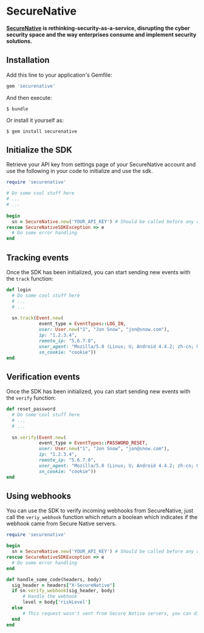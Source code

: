 # SecureNative
**[SecureNative](https://www.securenative.com/) is rethinking-security-as-a-service, disrupting the cyber security space and the way enterprises consume and implement security solutions.**

## Installation

Add this line to your application's Gemfile:

```ruby
gem 'securenative'
```

And then execute:

    $ bundle

Or install it yourself as:

    $ gem install securenative

## Initialize the SDK
Retrieve your API key from settings page of your SecureNative account and use the following in your code to initialize and use the sdk.
```ruby
require 'securenative'

# Do some cool stuff here
# ...
# ...
 
begin
  sn = SecureNative.new('YOUR_API_KEY') # Should be called before any other call to secure native
rescue SecureNativeSDKException => e
  # Do some error handling
end
```

## Tracking events
Once the SDK has been initialized, you can start sending new events with the `track` function:
```ruby
def login
  # Do some cool stuff here
  # ...
  # ...
  
  sn.track(Event.new(
            event_type = EventTypes::LOG_IN,
            user: User.new("1", "Jon Snow", "jon@snow.com"),
            ip: "1.2.3.4",
            remote_ip: "5.6.7.8",
            user_agent: "Mozilla/5.0 (Linux; U; Android 4.4.2; zh-cn; GT-I9500 Build/KOT49H) AppleWebKit/537.36 (KHTML, like Gecko)Version/4.0 MQQBrowser/5.0 QQ-URL-Manager Mobile Safari/537.36",
            sn_cookie: "cookie"))
end
```

## Verification events
Once the SDK has been initialized, you can start sending new events with the `verify` function:
```ruby
def reset_password
  # Do some cool stuff here
  # ...
  # ...
  
  sn.verify(Event.new(
            event_type = EventTypes::PASSWORD_RESET,
            user: User.new("1", "Jon Snow", "jon@snow.com"),
            ip: "1.2.3.4",
            remote_ip: "5.6.7.8",
            user_agent: "Mozilla/5.0 (Linux; U; Android 4.4.2; zh-cn; GT-I9500 Build/KOT49H) AppleWebKit/537.36 (KHTML, like Gecko)Version/4.0 MQQBrowser/5.0 QQ-URL-Manager Mobile Safari/537.36",
            sn_cookie: "cookie"))
end
```

## Using webhooks
You can use the SDK to verify incoming webhooks from SecureNative, just call the `veriy_webhook` function which return a boolean which indicates if the webhook came from Secure Native servers.
```ruby
require 'securenative'

begin
  sn = SecureNative.new('YOUR_API_KEY') # Should be called before any other call to secure native
rescue SecureNativeSDKException => e
  # Do some error handling
end

def handle_some_code(headers, body)
  sig_header = headers["X-SecureNative"]
  if sn.verify_webhook(sig_header, body)
      # Handle the webhook
      level = body['riskLevel']
  else
      # This request wasn't sent from Secure Native servers, you can dismiss/investigate it
  end
end
```
